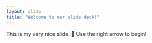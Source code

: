 ```yaml
---
layout: slide
title: "Welcome to our slide deck!"
---
```

This is my very nice slide. :tada:
Use the right arrow to begin!
